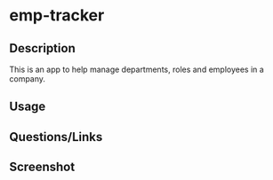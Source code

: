 # emp-tracker

## Description

This is an app to help manage departments, roles and employees in a company.

## Usage


## Questions/Links



## Screenshot
